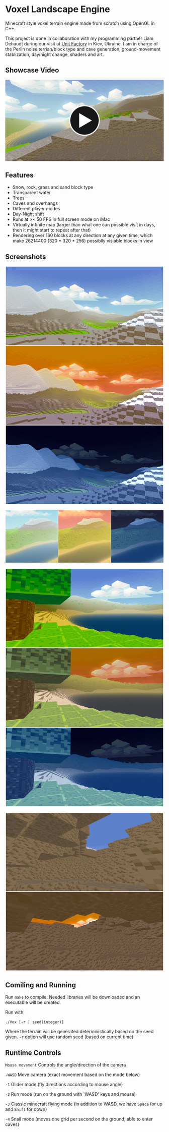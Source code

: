 # Voxel Landscape Engine

Minecraft style voxel terrain engine made from scratch using OpenGL in C++.

This project is done in collaboration with my programming partner Liam Dehaudt during our visit at [Unit Factory](https://unit.ua/en/) in Kiev, Ukraine. I am in charge of the Perlin noise terrian/block type and cave generation, ground-movement stablization, day/night change, shaders and art.

## Showcase Video
[![Voxel Video](5.png)](https://www.youtube.com/watch?v=1Bxgr2ItPq4 "Voxel Landscape Engine")

## Features

* Snow, rock, grass and sand block type
* Transparent water
* Trees
* Caves and overhangs
* Different player modes
* Day-Night shift
* Runs at >~ 50 FPS in full screen mode on iMac
* Virtually infinite map (larger than what one can possible visit in days, then it might start to repeat after that)
* Rendering over 160 blocks at any direction at any given time, which make 26214400 (320 * 320 * 256) possiblly visiable blocks in view

## Screenshots

![alt text](1.jpg)

![alt text](2.jpg)

![alt text](3.jpg)

![alt text](4.jpg)

## Comiling and Running

Run `make` to compile. Needed libraries will be downloaded and an executable will be created.

Run with:
```
./Vox [-r | seed(integer)]
```
Where the terrain will be generated deterministically based on the seed given.
`-r` option will use random seed (based on current time)

## Runtime Controls

`Mouse movement` Controls the angle/direction of the camera

`-WASD` Move camera (exact movement based on the mode below)

`-1` Glider mode (fly directions according to mouse angle)

`-2` Run mode (run on the ground with 'WASD' keys and mouse)

`-3` Classic minecraft flying mode (in addition to WASD, we have `Space` for up and `Shift` for down)

`-4` Snail mode (moves one grid per second on the ground, able to enter caves)
